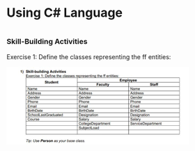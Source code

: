 <h1 color="red">Using C# Language<h1>
<h3> Skill-Building Activities </h3>
<p>Exercise 1: Define the classes representing the ff entities:</p>


<img src="https://raw.githubusercontent.com/noviediano22/Novie_Diano/main/Capture.PNG">
